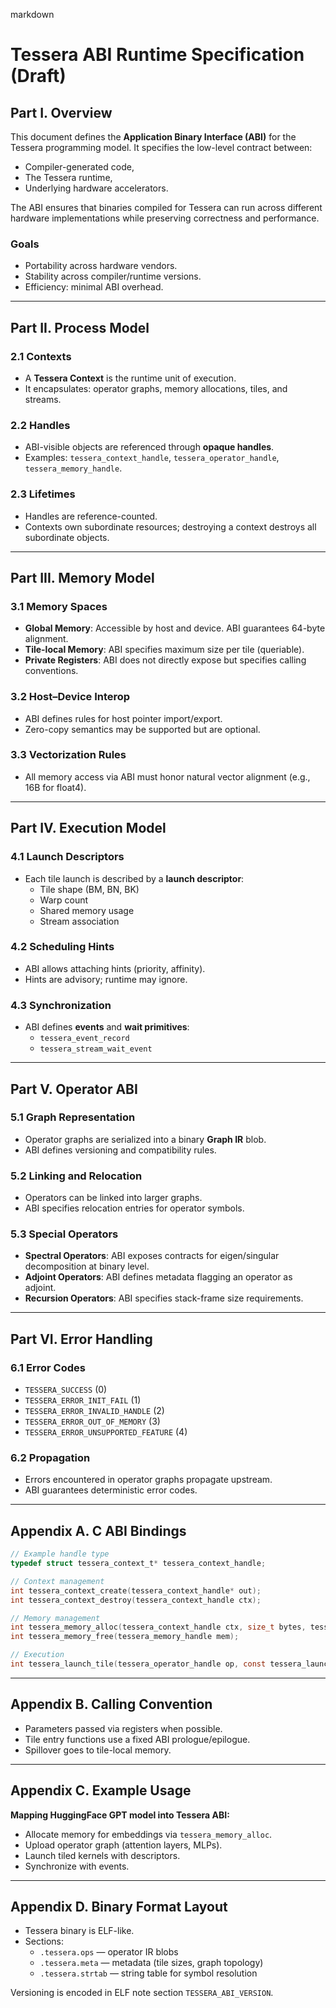 markdown
# Tessera ABI Runtime Specification (Draft)

## Part I. Overview

This document defines the **Application Binary Interface (ABI)** for the Tessera programming model. It specifies the low-level contract between:

- Compiler-generated code,
- The Tessera runtime,
- Underlying hardware accelerators.

The ABI ensures that binaries compiled for Tessera can run across different hardware implementations while preserving correctness and performance.

### Goals

- Portability across hardware vendors.
- Stability across compiler/runtime versions.
- Efficiency: minimal ABI overhead.

---

## Part II. Process Model

### 2.1 Contexts

- A **Tessera Context** is the runtime unit of execution.
- It encapsulates: operator graphs, memory allocations, tiles, and streams.

### 2.2 Handles

- ABI-visible objects are referenced through **opaque handles**.
- Examples: `tessera_context_handle`, `tessera_operator_handle`, `tessera_memory_handle`.

### 2.3 Lifetimes

- Handles are reference-counted.
- Contexts own subordinate resources; destroying a context destroys all subordinate objects.

---

## Part III. Memory Model

### 3.1 Memory Spaces

- **Global Memory**: Accessible by host and device. ABI guarantees 64-byte alignment.
- **Tile-local Memory**: ABI specifies maximum size per tile (queriable).
- **Private Registers**: ABI does not directly expose but specifies calling conventions.

### 3.2 Host–Device Interop

- ABI defines rules for host pointer import/export.
- Zero-copy semantics may be supported but are optional.

### 3.3 Vectorization Rules

- All memory access via ABI must honor natural vector alignment (e.g., 16B for float4).

---

## Part IV. Execution Model

### 4.1 Launch Descriptors

- Each tile launch is described by a **launch descriptor**:
  - Tile shape (BM, BN, BK)
  - Warp count
  - Shared memory usage
  - Stream association

### 4.2 Scheduling Hints

- ABI allows attaching hints (priority, affinity).
- Hints are advisory; runtime may ignore.

### 4.3 Synchronization

- ABI defines **events** and **wait primitives**:
  - `tessera_event_record`
  - `tessera_stream_wait_event`

---

## Part V. Operator ABI

### 5.1 Graph Representation

- Operator graphs are serialized into a binary **Graph IR** blob.
- ABI defines versioning and compatibility rules.

### 5.2 Linking and Relocation

- Operators can be linked into larger graphs.
- ABI specifies relocation entries for operator symbols.

### 5.3 Special Operators

- **Spectral Operators**: ABI exposes contracts for eigen/singular decomposition at binary level.
- **Adjoint Operators**: ABI defines metadata flagging an operator as adjoint.
- **Recursion Operators**: ABI specifies stack-frame size requirements.

---

## Part VI. Error Handling

### 6.1 Error Codes

- `TESSERA_SUCCESS` (0)
- `TESSERA_ERROR_INIT_FAIL` (1)
- `TESSERA_ERROR_INVALID_HANDLE` (2)
- `TESSERA_ERROR_OUT_OF_MEMORY` (3)
- `TESSERA_ERROR_UNSUPPORTED_FEATURE` (4)

### 6.2 Propagation

- Errors encountered in operator graphs propagate upstream.
- ABI guarantees deterministic error codes.

---

## Appendix A. C ABI Bindings

```c
// Example handle type
typedef struct tessera_context_t* tessera_context_handle;

// Context management
int tessera_context_create(tessera_context_handle* out);
int tessera_context_destroy(tessera_context_handle ctx);

// Memory management
int tessera_memory_alloc(tessera_context_handle ctx, size_t bytes, tessera_memory_handle* out);
int tessera_memory_free(tessera_memory_handle mem);

// Execution
int tessera_launch_tile(tessera_operator_handle op, const tessera_launch_desc* desc);
```

---

## Appendix B. Calling Convention

- Parameters passed via registers when possible.
- Tile entry functions use a fixed ABI prologue/epilogue.
- Spillover goes to tile-local memory.

---

## Appendix C. Example Usage

**Mapping HuggingFace GPT model into Tessera ABI:**

- Allocate memory for embeddings via `tessera_memory_alloc`.
- Upload operator graph (attention layers, MLPs).
- Launch tiled kernels with descriptors.
- Synchronize with events.

---

## Appendix D. Binary Format Layout

- Tessera binary is ELF-like.
- Sections:
  - `.tessera.ops` — operator IR blobs
  - `.tessera.meta` — metadata (tile sizes, graph topology)
  - `.tessera.strtab` — string table for symbol resolution

Versioning is encoded in ELF note section `TESSERA_ABI_VERSION`.

